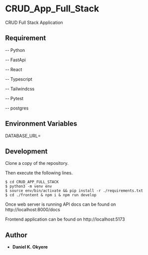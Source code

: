 # CRUD_App_Full_Stack
CRUD Full Stack Application

## Requirement
-- Python

-- FastApi

-- React

-- Typescript

-- Tailwindcss

-- Pytest

-- postgres

## Environment Variables
DATABASE_URL=

## Development
Clone a copy of the repository.

Then execute the following lines.

```commandline
$ cd CRUD_APP_FULL_STACK
$ python3 -m venv env 
$ source env/bin/activate && pip install -r ./requirements.txt
$ cd ./frontent & npm i & npm run develop
```
Once  web server is running API docs can be found on http://localhost:8000/docs

Frontend application can be found on http://localhost:5173

## Author
- **Daniel K. Okyere**
